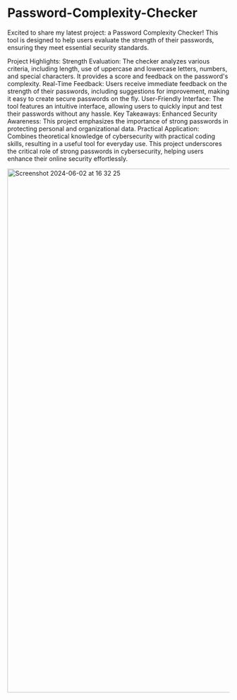 # Password-Complexity-Checker

Excited to share my latest project: a Password Complexity Checker! This tool is designed to help users evaluate the strength of their passwords, ensuring they meet essential security standards.

Project Highlights:
Strength Evaluation: The checker analyzes various criteria, including length, use of uppercase and lowercase letters, numbers, and special characters. It provides a score and feedback on the password's complexity.
Real-Time Feedback: Users receive immediate feedback on the strength of their passwords, including suggestions for improvement, making it easy to create secure passwords on the fly.
User-Friendly Interface: The tool features an intuitive interface, allowing users to quickly input and test their passwords without any hassle.
Key Takeaways:
Enhanced Security Awareness: This project emphasizes the importance of strong passwords in protecting personal and organizational data.
Practical Application: Combines theoretical knowledge of cybersecurity with practical coding skills, resulting in a useful tool for everyday use.
This project underscores the critical role of strong passwords in cybersecurity, helping users enhance their online security effortlessly.

<img width="1188" alt="Screenshot 2024-06-02 at 16 32 25" src="https://github.com/Willborn6969/Implement-Caesar-Cipher/assets/142813401/8bfee7ea-9038-4772-ae2f-79da9fad286c">
